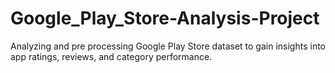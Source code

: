 # Google_Play_Store-Analysis-Project
Analyzing and pre processing Google Play Store dataset to gain insights into app ratings, reviews, and category performance.
